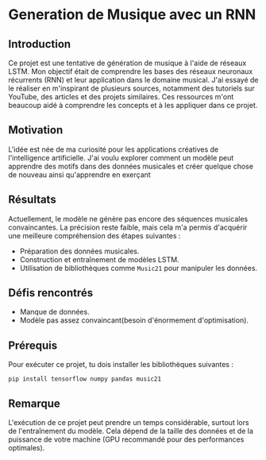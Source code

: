 
# Generation de Musique avec un RNN

## Introduction
Ce projet est une tentative de génération de musique à l'aide de réseaux LSTM. Mon objectif était de comprendre les bases des réseaux neuronaux récurrents (RNN) et leur application dans le domaine musical.
J'ai essayé de le réaliser en m'inspirant de plusieurs sources, notamment des tutoriels sur YouTube, des articles et des projets similaires. Ces ressources m'ont beaucoup aidé à comprendre les concepts et à les appliquer dans ce projet.

## Motivation
L'idée est née de ma curiosité pour les applications créatives de l'intelligence artificielle. J'ai voulu explorer comment un modèle peut apprendre des motifs dans des données musicales et créer quelque chose de nouveau ainsi qu'apprendre en exerçant

## Résultats
Actuellement, le modèle ne génère pas encore des séquences musicales convaincantes. La précision reste faible, mais cela m'a permis d'acquérir une meilleure compréhension des étapes suivantes :
- Préparation des données musicales.
- Construction et entraînement de modèles LSTM.
- Utilisation de bibliothèques comme `Music21` pour manipuler les données.

## Défis rencontrés
- Manque de données.
- Modèle pas assez convaincant(besoin d'énormement d'optimisation).

## Prérequis

Pour exécuter ce projet, tu dois installer les bibliothèques suivantes :

``
pip install tensorflow numpy pandas music21
``


## Remarque

L'exécution de ce projet peut prendre un temps considérable, surtout lors de l'entraînement du modèle. Cela dépend de la taille des données et de la puissance de votre machine (GPU recommandé pour des performances optimales).





